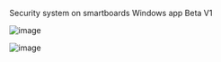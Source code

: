 Security system on smartboards Windows app Beta V1

![image](https://github.com/Weesli/Windows-SchoolApplication/assets/78960827/a654a73c-a6fd-4a63-a749-d80e34878160)


![image](https://github.com/Weesli/Windows-SchoolApplication/assets/78960827/3ded05e2-16bd-48df-b55d-a31e6fe8e68c)
